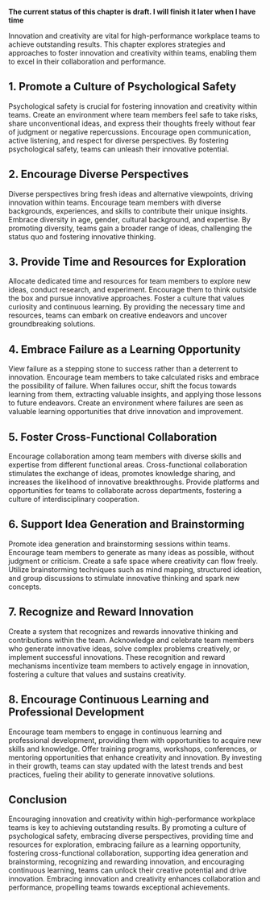 **The current status of this chapter is draft. I will finish it later when I have time**

Innovation and creativity are vital for high-performance workplace teams to achieve outstanding results. This chapter explores strategies and approaches to foster innovation and creativity within teams, enabling them to excel in their collaboration and performance.

**1. Promote a Culture of Psychological Safety**
------------------------------------------------

Psychological safety is crucial for fostering innovation and creativity within teams. Create an environment where team members feel safe to take risks, share unconventional ideas, and express their thoughts freely without fear of judgment or negative repercussions. Encourage open communication, active listening, and respect for diverse perspectives. By fostering psychological safety, teams can unleash their innovative potential.

**2. Encourage Diverse Perspectives**
-------------------------------------

Diverse perspectives bring fresh ideas and alternative viewpoints, driving innovation within teams. Encourage team members with diverse backgrounds, experiences, and skills to contribute their unique insights. Embrace diversity in age, gender, cultural background, and expertise. By promoting diversity, teams gain a broader range of ideas, challenging the status quo and fostering innovative thinking.

**3. Provide Time and Resources for Exploration**
-------------------------------------------------

Allocate dedicated time and resources for team members to explore new ideas, conduct research, and experiment. Encourage them to think outside the box and pursue innovative approaches. Foster a culture that values curiosity and continuous learning. By providing the necessary time and resources, teams can embark on creative endeavors and uncover groundbreaking solutions.

**4. Embrace Failure as a Learning Opportunity**
------------------------------------------------

View failure as a stepping stone to success rather than a deterrent to innovation. Encourage team members to take calculated risks and embrace the possibility of failure. When failures occur, shift the focus towards learning from them, extracting valuable insights, and applying those lessons to future endeavors. Create an environment where failures are seen as valuable learning opportunities that drive innovation and improvement.

**5. Foster Cross-Functional Collaboration**
--------------------------------------------

Encourage collaboration among team members with diverse skills and expertise from different functional areas. Cross-functional collaboration stimulates the exchange of ideas, promotes knowledge sharing, and increases the likelihood of innovative breakthroughs. Provide platforms and opportunities for teams to collaborate across departments, fostering a culture of interdisciplinary cooperation.

**6. Support Idea Generation and Brainstorming**
------------------------------------------------

Promote idea generation and brainstorming sessions within teams. Encourage team members to generate as many ideas as possible, without judgment or criticism. Create a safe space where creativity can flow freely. Utilize brainstorming techniques such as mind mapping, structured ideation, and group discussions to stimulate innovative thinking and spark new concepts.

**7. Recognize and Reward Innovation**
--------------------------------------

Create a system that recognizes and rewards innovative thinking and contributions within the team. Acknowledge and celebrate team members who generate innovative ideas, solve complex problems creatively, or implement successful innovations. These recognition and reward mechanisms incentivize team members to actively engage in innovation, fostering a culture that values and sustains creativity.

**8. Encourage Continuous Learning and Professional Development**
-----------------------------------------------------------------

Encourage team members to engage in continuous learning and professional development, providing them with opportunities to acquire new skills and knowledge. Offer training programs, workshops, conferences, or mentoring opportunities that enhance creativity and innovation. By investing in their growth, teams can stay updated with the latest trends and best practices, fueling their ability to generate innovative solutions.

Conclusion
----------

Encouraging innovation and creativity within high-performance workplace teams is key to achieving outstanding results. By promoting a culture of psychological safety, embracing diverse perspectives, providing time and resources for exploration, embracing failure as a learning opportunity, fostering cross-functional collaboration, supporting idea generation and brainstorming, recognizing and rewarding innovation, and encouraging continuous learning, teams can unlock their creative potential and drive innovation. Embracing innovation and creativity enhances collaboration and performance, propelling teams towards exceptional achievements.
